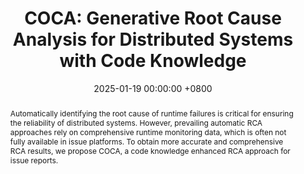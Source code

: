 ---
title:          "COCA: Generative Root Cause Analysis for Distributed Systems with Code Knowledge"
date:           2025-01-19 00:00:00 +0800
selected:       false
pub:            >-
                The IEEE/ACM International Conference on Software Engineering, Ottawa, Ontario, Canada, Apr 2025.
pub_pre:        >-
                <span class="badge badge-pill badge-custom badge-success">ICSE'25</span>
# pub_post:       'Under review.'
# pub_last:       '<span class="badge badge-pill badge-custom badge-secondary">Conference</span><span class="badge badge-pill badge-custom badge-warning">Poster</span>'
abstract: >-
    Automatically identifying the root cause of runtime failures is critical for ensuring the reliability of distributed systems.
    However, prevailing automatic RCA approaches rely on comprehensive runtime monitoring data, which is often not fully available in issue platforms.
    To obtain more accurate and comprehensive RCA results, we propose COCA, a code knowledge enhanced RCA approach for issue reports.
# cover:          assets/images/covers/Prism-cover.png
authors:
    - Yichen Li
    - Yulun Wu
    - Jinyang Liu
    - Zhihan Jiang
    - Zhuangbin Chen
    - Guangba Yu†
    - Michael R. Lyu
links:
  Paper: https://www.zhihan-jiang.com/files/ICSE25/COCA.pdf
  Arxiv: https://arxiv.org/abs/2503.23051
  Project: https://github.com/YichenLi00/COCA
  Slides: https://www.zhihan-jiang.com/files/ICSE25/COCA-slides.pdf
  DOI: https://doi.ieeecomputersociety.org/10.1109/ICSE55347.2025.00234
  BibTex: https://www.zhihan-jiang.com/files/ICSE25/COCA-bibtex.txt
---